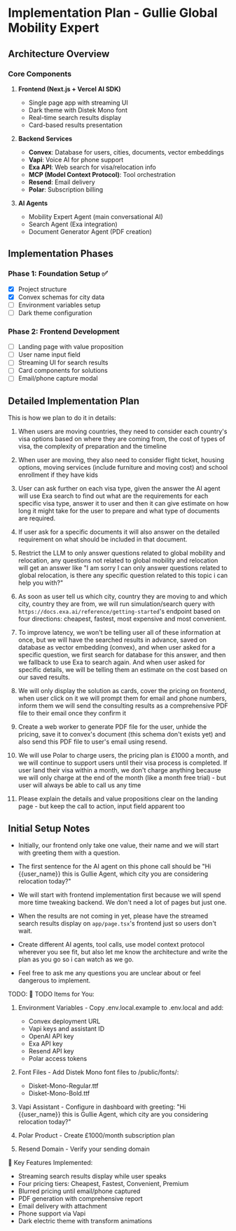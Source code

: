 # Implementation Plan - Gullie Global Mobility Expert

## Architecture Overview

### Core Components

1. **Frontend (Next.js + Vercel AI SDK)**

   - Single page app with streaming UI
   - Dark theme with Distek Mono font
   - Real-time search results display
   - Card-based results presentation

2. **Backend Services**

   - **Convex**: Database for users, cities, documents, vector embeddings
   - **Vapi**: Voice AI for phone support
   - **Exa API**: Web search for visa/relocation info
   - **MCP (Model Context Protocol)**: Tool orchestration
   - **Resend**: Email delivery
   - **Polar**: Subscription billing

3. **AI Agents**
   - Mobility Expert Agent (main conversational AI)
   - Search Agent (Exa integration)
   - Document Generator Agent (PDF creation)

## Implementation Phases

### Phase 1: Foundation Setup ✅

- [x] Project structure
- [x] Convex schemas for city data
- [ ] Environment variables setup
- [ ] Dark theme configuration

### Phase 2: Frontend Development

- [ ] Landing page with value proposition
- [ ] User name input field
- [ ] Streaming UI for search results
- [ ] Card components for solutions
- [ ] Email/phone capture modal

## Detailed Implementation Plan

This is how we plan to do it in details:

1. When users are moving countries, they need to consider each country's visa options based on where they are coming from, the cost of types of visa, the complexity of preparation and the timeline

2. When user are moving, they also need to consider flight ticket, housing options, moving services (include furniture and moving cost) and school enrollment if they have kids

3. User can ask further on each visa type, given the answer the AI agent will use Exa search to find out what are the requirements for each specific visa type, answer it to user and then it can give estimate on how long it might take for the user to prepare and what type of documents are required.

4. If user ask for a specific documents it will also answer on the detailed requirement on what should be included in that document.

5. Restrict the LLM to only answer questions related to global mobility and relocation, any questions not related to global mobility and relocation will get an answer like "I am sorry I can only answer questions related to global relocation, is there any specific question related to this topic i can help you with?"

6. As soon as user tell us which city, country they are moving to and which city, country they are from, we will run simulation/search query with `https://docs.exa.ai/reference/getting-started`'s endpoint based on four directions: cheapest, fastest, most expensive and most convenient.

7. To improve latency, we won't be telling user all of these information at once, but we will have the searched results in advance, saved on database as vector embedding (convex), and when user asked for a specific question, we first search for database for this answer, and then we fallback to use Exa to search again. And when user asked for specific details, we will be telling them an estimate on the cost based on our saved results.

8. We will only display the solution as cards, cover the pricing on frontend, when user click on it we will prompt them for email and phone numbers, inform them we will send the consulting results as a comprehensive PDF file to their email once they confirm it

9. Create a web worker to generate PDF file for the user, unhide the pricing, save it to convex's document (this schema don't exists yet) and also send this PDF file to user's email using resend.

10. We will use Polar to charge users, the pricing plan is £1000 a month, and we will continue to support users until their visa process is completed. If user land their visa within a month, we don't charge anything because we will only charge at the end of the month (like a month free trial) - but user will always be able to call us any time

11. Please explain the details and value propositions clear on the landing page - but keep the call to action, input field apparent too

## Initial Setup Notes

- Initially, our frontend only take one value, their name and we will start with greeting them with a question.

- The first sentence for the AI agent on this phone call should be "Hi {{user_name}} this is Gullie Agent, which city you are considering relocation today?"

- We will start with frontend implementation first because we will spend more time tweaking backend. We don't need a lot of pages but just one.

- When the results are not coming in yet, please have the streamed search results display on `app/page.tsx`'s frontend just so users don't wait.

- Create different AI agents, tool calls, use model context protocol wherever you see fit, but also let me know the architecture and write the plan as you go so i can watch as we go.

- Feel free to ask me any questions you are unclear about or feel dangerous to implement.

TODO:
🔴 TODO Items for You:

1. Environment Variables - Copy .env.local.example to .env.local and add:


    - Convex deployment URL
    - Vapi keys and assistant ID
    - OpenAI API key
    - Exa API key
    - Resend API key
    - Polar access tokens

2. Font Files - Add Distek Mono font files to /public/fonts/:


    - Disket-Mono-Regular.ttf
    - Disket-Mono-Bold.ttf

3. Vapi Assistant - Configure in dashboard with greeting:
   "Hi {{user_name}} this is Gullie Agent, which city are you considering relocation today?"
4. Polar Product - Create £1000/month subscription plan
5. Resend Domain - Verify your sending domain

📝 Key Features Implemented:

- Streaming search results display while user speaks
- Four pricing tiers: Cheapest, Fastest, Convenient, Premium
- Blurred pricing until email/phone captured
- PDF generation with comprehensive report
- Email delivery with attachment
- Phone support via Vapi
- Dark electric theme with transform animations
